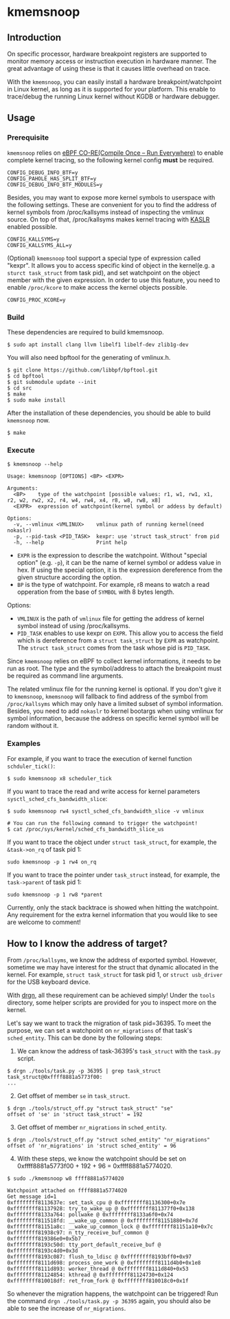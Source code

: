 # kmemsnoop

## Introduction

On specific processor, hardware breakpoint registers are supported to monitor
memory access or instruction execution in hardware manner. The great advantage
of using these is that it causes little overhead on trace.

With the `kmemsnoop`, you can easily install a hardware
breakpoint/watchpoint in Linux kernel, as long as it is supported for your
platform. This enable to trace/debug the running Linux kernel without KGDB or
hardware debugger.

## Usage

### Prerequisite

`kmemsnoop` relies on
[eBPF CO-RE(Compile Once – Run Everywhere)](https://docs.kernel.org/bpf/libbpf/libbpf_overview.html#bpf-co-re-compile-once-run-everywhere)
to enable complete kernel tracing, so the following kernel config **must**
be required.

```
CONFIG_DEBUG_INFO_BTF=y
CONFIG_PAHOLE_HAS_SPLIT_BTF=y
CONFIG_DEBUG_INFO_BTF_MODULES=y
```

Besides, you may want to expose more kernel symbols to userspace with the
following settings. These are convenient for you to find the address of
kernel symbols from /proc/kallsyms instead of inspecting the vmlinux source.
On top of that, /proc/kallsyms makes kernel tracing with
[KASLR](https://en.wikipedia.org/wiki/Address_space_layout_randomization)
enabled possible.

```
CONFIG_KALLSYMS=y
CONFIG_KALLSYMS_ALL=y
```

(Optional) `kmemsnoop` tool support a special type of expression called
"kexpr". It allows you to access specific kind of object in the kernel(e.g.
a `sturct task_struct` from task pid), and set watchpoint on the object member
with the given expression. In order to use this feature, you need to enable
`/proc/kcore` to make access the kernel objects possible.

```
CONFIG_PROC_KCORE=y
```

### Build

These dependencies are required to build kmemsnoop.

```
$ sudo apt install clang llvm libelf1 libelf-dev zlib1g-dev
```

You will also need bpftool for the generating of vmlinux.h.

```
$ git clone https://github.com/libbpf/bpftool.git
$ cd bpftool
$ git submodule update --init
$ cd src
$ make
$ sudo make install
```

After the installation of these dependencies, you should be able to build
`kmemsnoop` now.

```
$ make
```

### Execute

```
$ kmemsnoop --help

Usage: kmemsnoop [OPTIONS] <BP> <EXPR>

Arguments:
  <BP>    type of the watchpoint [possible values: r1, w1, rw1, x1, r2, w2, rw2, x2, r4, w4, rw4, x4, r8, w8, rw8, x8]
  <EXPR>  expression of watchpoint(kernel symbol or addess by default)

Options:
  -v, --vmlinux <VMLINUX>    vmlinux path of running kernel(need nokaslr)
  -p, --pid-task <PID_TASK>  kexpr: use 'struct task_struct' from pid
  -h, --help                 Print help
```

* `EXPR` is the expression to describe the watchpoint. Without "special option"
(e.g. `-p`), it can be the name of kernel symbol or addess value in hex. If
using the special option, it is the expression dereference from the
given structure according the option.
* `BP` is the type of watchpoint. For example, r8 means to watch a read
opperation from the base of `SYMBOL` with 8 bytes length.

Options:
* `VMLINUX` is the path of `vmlinux` file for getting the address of kernel
symbol instead of using /proc/kallsyms.
* `PID_TASK` enables to use kexpr on `EXPR`. This allow you to access
the field which is dereference from a `struct task_struct`
by `EXPR` as watchpoint. The `struct task_struct` comes from the task whose
pid is `PID_TASK`.

Since `kmemsnoop` relies on eBPF to collect kernel informations, it needs to be
run as root. The type and the symbol/address to attach the breakpoint must
be required as command line arguments.

The related vmlinux file for the running kernel is optional. If you don't give
it to `kmemsnoop`, `kmemsnoop` will fallback to find address of the symbol from
`/proc/kallsyms` which may only have a limited subset of symbol information.
Besides, you need to add `nokaslr` to kernel bootargs when using vmlinux for
symbol information, because the address on specific kernel symbol will be
random without it.

### Examples

For example, if you want to trace the execution of kernel function
`schduler_tick()`:

```
$ sudo kmemsnoop x8 scheduler_tick
```

If you want to trace the read and write access for kernel parameters
`sysctl_sched_cfs_bandwidth_slice`:

```
$ sudo kmemsnoop rw4 sysctl_sched_cfs_bandwidth_slice -v vmlinux

# You can run the following command to trigger the watchpoint!
$ cat /proc/sys/kernel/sched_cfs_bandwidth_slice_us
```

If you want to trace the object under `struct task_struct`, for example, the
`&task->on_rq` of task pid 1:

```
sudo kmemsnoop -p 1 rw4 on_rq
```

If you want to trace the pointer under `task_struct` instead, for example,
the `task->parent` of task pid 1:

```
sudo kmemsnoop -p 1 rw8 *parent
```

Currently, only the stack backtrace is showed when hitting the watchpoint. Any
requirement for the extra kernel information that you would like to see are
welcome to comment!

## How to I know the address of target?

From `/proc/kallsyms`, we know the address of exported symbol. However,
sometime we may have interest for the struct that dynamic allocated in the
kernel. For example, `struct task_struct` for task pid 1, or
`struct usb_driver` for the USB keyboard device.

With [drgn](https://github.com/osandov/drgn/), all these requirement can be
achieved simply! Under the `tools` directory, some helper scripts are provided
for you to inspect more on the kernel.

Let's say we want to track the migration of task pid=36395. To meet the
purpose, we can set a watchpoint on `nr_migrations` of that task's
`sched_entity`. This can be done by the following steps:

1. We can know the address of task-36395's `task_struct` with the `task.py`
script.
```
$ drgn ./tools/task.py -p 36395 | grep task_struct
task_struct@0xffff8881a5773f00:
...
```
2. Get offset of member `se` in `task_struct`.
```
$ drgn ./tools/struct_off.py "struct task_struct" "se"
offset of 'se' in 'struct task_struct' = 192
```
3. Get offset of member `nr_migrations` in `sched_entity`.
```
$ drgn ./tools/struct_off.py "struct sched_entity" "nr_migrations"
offset of 'nr_migrations' in 'struct sched_entity' = 96
```
4. With these steps, we know the watchpoint should be set on
0xffff8881a5773f00 + 192 + 96 = 0xffff8881a5774020.
```
$ sudo ./kmemsnoop w8 ffff8881a5774020

Watchpoint attached on ffff8881a5774020
Get message id=1
0xffffffff8113637e: set_task_cpu @ 0xffffffff81136300+0x7e
0xffffffff81137928: try_to_wake_up @ 0xffffffff811377f0+0x138
0xffffffff8133a764: pollwake @ 0xffffffff8133a6f0+0x74
0xffffffff811518fd: __wake_up_common @ 0xffffffff81151880+0x7d
0xffffffff81151a8c: __wake_up_common_lock @ 0xffffffff81151a10+0x7c
0xffffffff81938c97: n_tty_receive_buf_common @ 0xffffffff819386e0+0x5b7
0xffffffff8193c50d: tty_port_default_receive_buf @ 0xffffffff8193c4d0+0x3d
0xffffffff8193c087: flush_to_ldisc @ 0xffffffff8193bff0+0x97
0xffffffff8111d698: process_one_work @ 0xffffffff8111d4b0+0x1e8
0xffffffff8111d893: worker_thread @ 0xffffffff8111d840+0x53
0xffffffff81124854: kthread @ 0xffffffff81124730+0x124
0xffffffff810018df: ret_from_fork @ 0xffffffff810018c0+0x1f
```

So whenever the migration happens, the watchpoint can be triggered!
Run the command `drgn ./tools/task.py -p 36395` again, you should also
be able to see the increase of `nr_migrations`.
